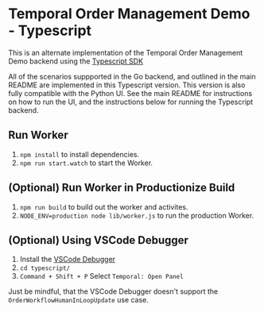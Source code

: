 # Temporal Order Management Demo - Typescript

This is an alternate implementation of the Temporal Order Management Demo backend
using the [Typescript SDK](https://typescript.temporal.io/)

All of the scenarios suppported in the Go backend, and outlined in the main README are implemented in this Typescript version. This version is also fully compatible with the Python UI. See the main README for instructions on how to run the UI, and the instructions below for running the Typescript backend.

## Run Worker

1. `npm install` to install dependencies.
1. `npm run start.watch` to start the Worker.

## (Optional) Run Worker in Productionize Build

1. `npm run build` to build out the worker and activites.
1. `NODE_ENV=production node lib/worker.js` to run the production Worker.

## (Optional) Using VSCode Debugger

1. Install the [VSCode Debugger](https://temporal.io/blog/temporal-for-vs-code)
1. `cd typescript/`
1. `Command + Shift + P` Select `Temporal: Open Panel`

Just be mindful, that the VSCode Debugger doesn't support the `OrderWorkflowHumanInLoopUpdate` use case.